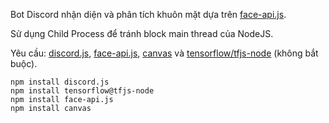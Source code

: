 Bot Discord nhận diện và phân tích khuôn mặt dựa trên [face-api.js](https://github.com/justadudewhohacks/face-api.js/).

Sử dụng Child Process để tránh block main thread của NodeJS.

Yêu cầu: [discord.js](https://github.com/discordjs/discord.js/), [face-api.js](https://github.com/justadudewhohacks/face-api.js/), [canvas](https://github.com/Automattic/node-canvas) và [tensorflow/tfjs-node](https://github.com/tensorflow/tfjs-node) (không bắt buộc).

```
npm install discord.js
npm install tensorflow@tfjs-node
npm install face-api.js
npm install canvas
```
